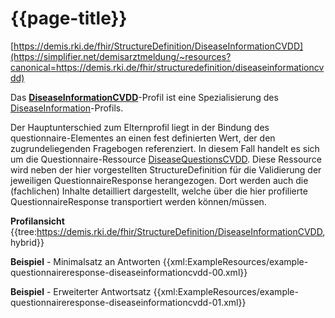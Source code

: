 # {{page-title}}
[https://demis.rki.de/fhir/StructureDefinition/DiseaseInformationCVDD](https://simplifier.net/demisarztmeldung/~resources?canonical=https://demis.rki.de/fhir/structuredefinition/diseaseinformationcvdd)   

Das **[DiseaseInformationCVDD](https://simplifier.net/demisarztmeldung/~resources?canonical=https://demis.rki.de/fhir/structuredefinition/diseaseinformationcommon)**-Profil ist eine Spezialisierung des [DiseaseInformation](https://simplifier.net/demisarztmeldung/~resources?canonical=https://demis.rki.de/fhir/structuredefinition/diseaseinformation)-Profils.

Der Hauptunterschied zum Elternprofil liegt in der Bindung des questionnaire-Elementes an einen fest definierten Wert, der den zugrundeliegenden Fragebogen referenziert. In diesem Fall handelt es sich um die Questionnaire-Ressource [DiseaseQuestionsCVDD](https://simplifier.net/demisarztmeldung/~resources?canonical=https://demis.rki.de/fhir/questionnaire/diseasequestionscvdd). Diese Ressource wird neben der hier vorgestellten StructureDefinition für die Validierung der jeweiligen QuestionnaireResponse herangezogen. Dort werden auch die (fachlichen) Inhalte detailliert dargestellt, welche über die hier profilierte QuestionnaireResponse transportiert werden können/müssen.  

**Profilansicht**
{{tree:https://demis.rki.de/fhir/StructureDefinition/DiseaseInformationCVDD, hybrid}}

**Beispiel** - Minimalsatz an Antworten
{{xml:ExampleResources/example-questionnaireresponse-diseaseinformationcvdd-00.xml}}

**Beispiel** - Erweiterter Antwortsatz
{{xml:ExampleResources/example-questionnaireresponse-diseaseinformationcvdd-01.xml}}
